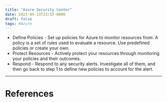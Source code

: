 ```yaml
---
title: "Azure Security Center"
date: 2023-05-13T23:32-0800
draft: false
tags: #Azure
---
```


- Define Policies - Set up policies for Azure to monitor resources from. A policy is a set of rules used to evaluate a resource. Use predefined policies or create your own.
- Protect Resources - Actively protect your resources through monitoring your policies and their outcomes.
- Respond - Respond to any security alerts. Investigate all of them, and then go back to step 1 to define new policies to account for the alert.


---
# References
